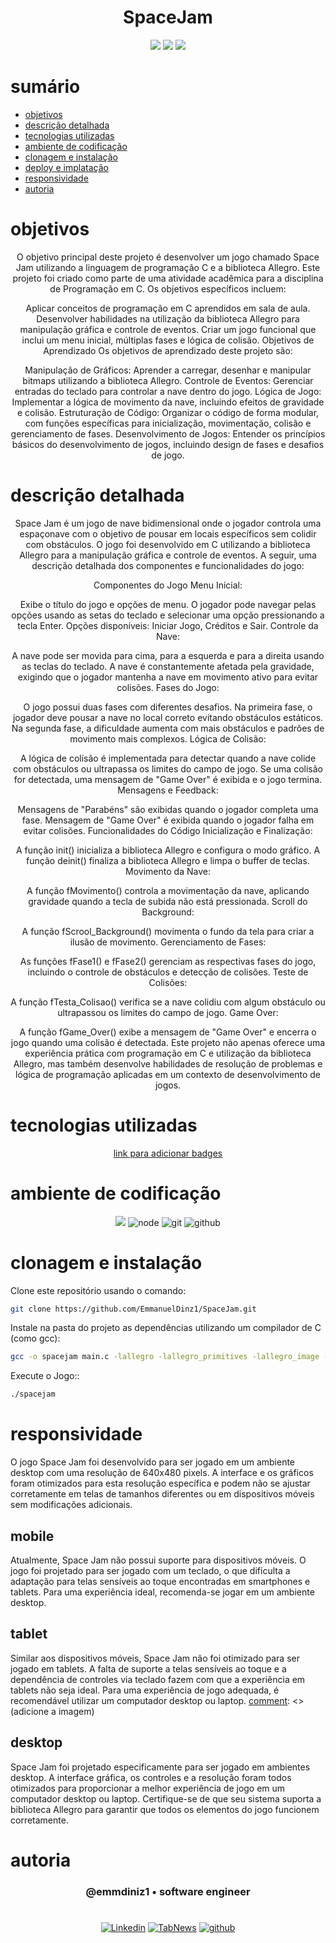 <h1 align="center"> SpaceJam </h1>

[comment]: <> (Adicione o seu usuário  e o nome do repositório)

<p align="center">
  <image
  src="https://img.shields.io/github/languages/count/ojonatasquirino/[nome-do-repositorio]"
  />
  <image
  src="https://img.shields.io/github/languages/top/ojonatasquirino/[nome-do-repositorio]"
  />
  <image
  src="https://img.shields.io/github/last-commit/ojonatasquirino/[nome-do-repositorio]"
  />

</p>

# sumário 

- [objetivos](#id01)
- [descrição detalhada](#id01.01)
- [tecnologias utilizadas](#id02)
- [ambiente de codificação](#id03)
- [clonagem e instalação](#id04)
- [deploy e implatação](#id05)
- [responsividade](#id06)
- [autoria](#id07)



# objetivos <a name="id01"></a>

<div  align='center'> 
  
O objetivo principal deste projeto é desenvolver um jogo chamado Space Jam utilizando a linguagem de programação C e a biblioteca Allegro. Este projeto foi criado como parte de uma atividade acadêmica para a disciplina de Programação em C. Os objetivos específicos incluem:

Aplicar conceitos de programação em C aprendidos em sala de aula.
Desenvolver habilidades na utilização da biblioteca Allegro para manipulação gráfica e controle de eventos.
Criar um jogo funcional que inclui um menu inicial, múltiplas fases e lógica de colisão.
Objetivos de Aprendizado
Os objetivos de aprendizado deste projeto são:

Manipulação de Gráficos: Aprender a carregar, desenhar e manipular bitmaps utilizando a biblioteca Allegro.
Controle de Eventos: Gerenciar entradas do teclado para controlar a nave dentro do jogo.
Lógica de Jogo: Implementar a lógica de movimento da nave, incluindo efeitos de gravidade e colisão.
Estruturação de Código: Organizar o código de forma modular, com funções específicas para inicialização, movimentação, colisão e gerenciamento de fases.
Desenvolvimento de Jogos: Entender os princípios básicos do desenvolvimento de jogos, incluindo design de fases e desafios de jogo.

</div>


# descrição detalhada <a name="id01.01"></a>

<div  align='center'> 
  Space Jam é um jogo de nave bidimensional onde o jogador controla uma espaçonave com o objetivo de pousar em locais específicos sem colidir com obstáculos. O jogo foi desenvolvido em C utilizando a biblioteca Allegro para a manipulação gráfica e controle de eventos. A seguir, uma descrição detalhada dos componentes e funcionalidades do jogo:

Componentes do Jogo
Menu Inicial:

Exibe o título do jogo e opções de menu.
O jogador pode navegar pelas opções usando as setas do teclado e selecionar uma opção pressionando a tecla Enter.
Opções disponíveis: Iniciar Jogo, Créditos e Sair.
Controle da Nave:

A nave pode ser movida para cima, para a esquerda e para a direita usando as teclas do teclado.
A nave é constantemente afetada pela gravidade, exigindo que o jogador mantenha a nave em movimento ativo para evitar colisões.
Fases do Jogo:

O jogo possui duas fases com diferentes desafios.
Na primeira fase, o jogador deve pousar a nave no local correto evitando obstáculos estáticos.
Na segunda fase, a dificuldade aumenta com mais obstáculos e padrões de movimento mais complexos.
Lógica de Colisão:

A lógica de colisão é implementada para detectar quando a nave colide com obstáculos ou ultrapassa os limites do campo de jogo.
Se uma colisão for detectada, uma mensagem de "Game Over" é exibida e o jogo termina.
Mensagens e Feedback:

Mensagens de "Parabéns" são exibidas quando o jogador completa uma fase.
Mensagem de "Game Over" é exibida quando o jogador falha em evitar colisões.
Funcionalidades do Código
Inicialização e Finalização:

A função init() inicializa a biblioteca Allegro e configura o modo gráfico.
A função deinit() finaliza a biblioteca Allegro e limpa o buffer de teclas.
Movimento da Nave:

A função fMovimento() controla a movimentação da nave, aplicando gravidade quando a tecla de subida não está pressionada.
Scroll do Background:

A função fScrool_Background() movimenta o fundo da tela para criar a ilusão de movimento.
Gerenciamento de Fases:

As funções fFase1() e fFase2() gerenciam as respectivas fases do jogo, incluindo o controle de obstáculos e detecção de colisões.
Teste de Colisões:

A função fTesta_Colisao() verifica se a nave colidiu com algum obstáculo ou ultrapassou os limites do campo de jogo.
Game Over:

A função fGame_Over() exibe a mensagem de "Game Over" e encerra o jogo quando uma colisão é detectada.
Este projeto não apenas oferece uma experiência prática com programação em C e utilização da biblioteca Allegro, mas também desenvolve habilidades de resolução de problemas e lógica de programação aplicadas em um contexto de desenvolvimento de jogos.
</div>


# tecnologias utilizadas <a name="id02"></a>

<div  align='center'> 

 <a href='https://dev.to/envoy_/150-badges-for-github-pnk'>  link para adicionar badges </a> 


</div>

# ambiente de codificação <a name="id03"></a>

<div  align='center'> 

![](https://img.shields.io/badge/VSCode-0D1117?style=for-the-badge&logo=visual%20studio%20code&logoColor=blue)
![node](https://img.shields.io/badge/Nodejs-0D1117?style=for-the-badge&logo=node.js&logoColor=green)
![git](https://img.shields.io/badge/GIT-0D1117?style=for-the-badge&logo=git&logoColor=red)
![github](https://img.shields.io/badge/Github-0D1117?style=for-the-badge&logo=github&logoColor=fff)
</div>


# clonagem e instalação <a name="id04"></a>

Clone este repositório usando o comando:

```bash
git clone https://github.com/EmmanuelDinz1/SpaceJam.git
```

Instale na pasta do projeto as dependências utilizando um compilador de C (como gcc):

```bash
gcc -o spacejam main.c -lallegro -lallegro_primitives -lallegro_image -lallegro_font 
```
Execute o Jogo::

```bash
./spacejam
```

# responsividade  <a name="id06"></a>

O jogo Space Jam foi desenvolvido para ser jogado em um ambiente desktop com uma resolução de 640x480 pixels. A interface e os gráficos foram otimizados para esta resolução específica e podem não se ajustar corretamente em telas de tamanhos diferentes ou em dispositivos móveis sem modificações adicionais.

## mobile 

Atualmente, Space Jam não possui suporte para dispositivos móveis. O jogo foi projetado para ser jogado com um teclado, o que dificulta a adaptação para telas sensíveis ao toque encontradas em smartphones e tablets. Para uma experiência ideal, recomenda-se jogar em um ambiente desktop.

[comment]: <> (adicione a imagem)

## tablet

Similar aos dispositivos móveis, Space Jam não foi otimizado para ser jogado em tablets. A falta de suporte a telas sensíveis ao toque e a dependência de controles via teclado fazem com que a experiência em tablets não seja ideal. Para uma experiência de jogo adequada, é recomendável utilizar um computador desktop ou laptop.
[comment]: <> (adicione a imagem)

## desktop 

Space Jam foi projetado especificamente para ser jogado em ambientes desktop. A interface gráfica, os controles e a resolução foram todos otimizados para proporcionar a melhor experiência de jogo em um computador desktop ou laptop. Certifique-se de que seu sistema suporta a biblioteca Allegro para garantir que todos os elementos do jogo funcionem corretamente.

[comment]: <> (adicione a imagem)

# autoria <a name="id07"></a>

[comment]: <> (Adicione seu nome e função)

<h3 align='center'> @emmdiniz1 • software engineer
 </h3>

#

<div  align='center'>

[![Linkedin](https://img.shields.io/badge/LinkedIn-0D1117?style=for-the-badge&logo=linkedin&logoColor=blue)](www.linkedin.com/in/emmanuel-diniz-a21b06235)
[![TabNews](https://img.shields.io/badge/tabnews-0D1117?style=for-the-badge&logo=Databricks&logoColor=fff)](https://www.tabnews.com.br/Cheroto1) [![github](https://img.shields.io/badge/Github-0D1117?style=for-the-badge&logo=github&logoColor=fff)](https://github.com/EmmanuelDinz1)
</div>

